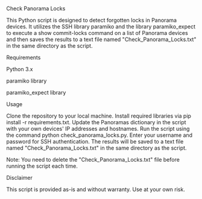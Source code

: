 #
Check Panorama Locks

This Python script is designed to detect forgotten locks in Panorama devices. It utilizes the SSH library paramiko and the library paramiko_expect to execute a show commit-locks command on a list of Panorama devices and then saves the results to a text file named "Check_Panorama_Locks.txt" in the same directory as the script.

Requirements

Python 3.x

paramiko library

paramiko_expect library


Usage

Clone the repository to your local machine.
Install required libraries via pip install -r requirements.txt.
Update the Panoramas dictionary in the script with your own devices' IP addresses and hostnames.
Run the script using the command python check_panorama_locks.py.
Enter your username and password for SSH authentication.
The results will be saved to a text file named "Check_Panorama_Locks.txt" in the same directory as the script.

Note: You need to delete the "Check_Panorama_Locks.txt" file before running the script each time.

Disclaimer

This script is provided as-is and without warranty. Use at your own risk.
